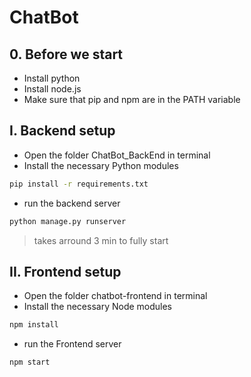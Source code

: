 # ChatBot

## 0. Before we start

* Install python 
* Install node.js
* Make sure that pip and npm are in the PATH variable

## I. Backend setup 

* Open the folder ChatBot_BackEnd in terminal
* Install the necessary Python modules 

```bash
pip install -r requirements.txt
```

* run the backend server 

```bash
python manage.py runserver
```

> takes arround 3 min to fully start

## II. Frontend setup

* Open the folder chatbot-frontend in terminal
* Install the necessary Node modules

```bash
npm install
``` 

* run the Frontend server

```bash
npm start
```


